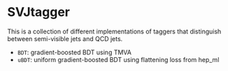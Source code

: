 # SVJtagger

This is a collection of different implementations of taggers that distinguish between semi-visible jets and QCD jets.

* `BDT`: gradient-boosted BDT using TMVA
* `uBDT`: uniform gradient-boosted BDT using flattening loss from hep_ml

